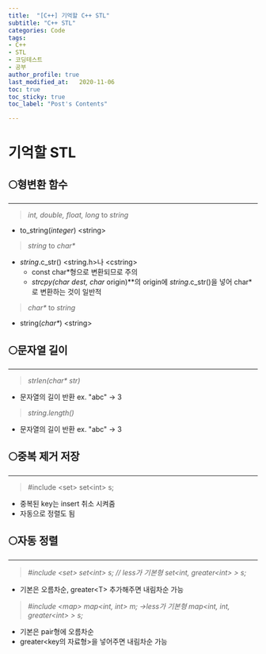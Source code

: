 ```yaml
---
title:  "[C++] 기억할 C++ STL"
subtitle: "C++ STL"
categories: Code
tags:
- C++
- STL
- 코딩테스트
- 공부
author_profile: true
last_modified_at:   2020-11-06
toc: true
toc_sticky: true
toc_label: "Post's Contents"

---
```


# 기억할 STL

## 🌕형변환 함수

---

> *int, double, float, long* to *string*

- to_string(*integer*) \<string>

> *string* to _char*_

- *string*.c_str() <string.h>나 \<cstring>
  - const char*형으로 변환되므로 주의
  - **strcpy(char* dest, char* origin)**의 origin에 *string*.c_str()을 넣어 char*로 변환하는 것이 일반적

> _char*_ to *string*

- string(_char*_) \<string>

## 🌕문자열 길이

---

> _strlen(char* str)_

- 문자열의 길이 반환 ex. "abc" → 3

> *string.length()*

- 문자열의 길이 반환 ex. "abc" → 3

## 🌕중복 제거 저장

---

> #include \<set>
> set\<int> s;

- 중복된 key는 insert 취소 시켜줌
- 자동으로 정렬도 됨

## 🌕자동 정렬

---

> *#include \<set>
> set\<int> s; // less가 기본형
> set<int, greater\<int> > s;*

- 기본은 오름차순, greater\<T> 추가해주면 내림차순 가능

> *#include \<map>
> map<int, int> m; →less가 기본형
> map<int, int, greater\<int> > s;*

- 기본은 pair형에 오름차순
- greater<key의 자료형>을 넣어주면 내림차순 가능
